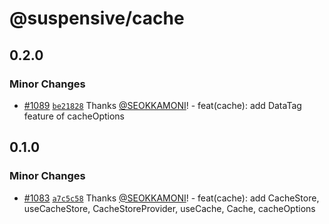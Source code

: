 # @suspensive/cache

## 0.2.0

### Minor Changes

- [#1089](https://github.com/toss/suspensive/pull/1089) [`be21828`](https://github.com/toss/suspensive/commit/be218284dc67ccc84ffc29a0bfd84c578c1f37f1) Thanks [@SEOKKAMONI](https://github.com/SEOKKAMONI)! - feat(cache): add DataTag feature of cacheOptions

## 0.1.0

### Minor Changes

- [#1083](https://github.com/toss/suspensive/pull/1083) [`a7c5c58`](https://github.com/toss/suspensive/commit/a7c5c58521ab1aac93420c0a896683917c741af5) Thanks [@SEOKKAMONI](https://github.com/SEOKKAMONI)! - feat(cache): add CacheStore, useCacheStore, CacheStoreProvider, useCache, Cache, cacheOptions
